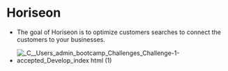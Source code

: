# Horiseon 

* The goal of Horiseon is to optimize customers searches to connect the customers to your businesses.

* ![_C__Users_admin_bootcamp_Challenges_Challenge-1-accepted_Develop_index html (1)](https://user-images.githubusercontent.com/110849412/196286262-4c6ec934-ba1d-426f-8f57-d7641c23f75b.png)

